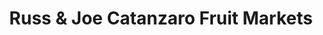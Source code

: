 ---
title: "Russ & Joe Catanzaro Fruit Markets"
url: /springfield/russ-and-joe-catanzaro-fruit-markets/
shop: greengrocer
---